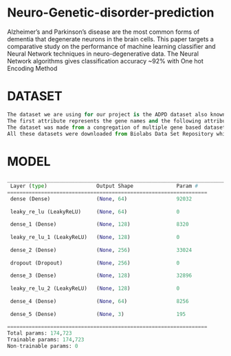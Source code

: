 # Neuro-Genetic-disorder-prediction
Alzheimer’s and Parkinson’s disease are the most common forms of dementia that degenerate neurons in the brain cells. 
This paper targets a comparative study on the performance of machine learning classifier and Neural Network techniques in neuro-degenerative data. The Neural Network algorithms gives classification accuracy ~92% with One hot Encoding Method

# DATASET
```python
The dataset we are using for our project is the ADPD dataset also known as Alzheimer's and Parkinson's disease dataset.It has 1439 attributes and 199 entries. 
The first attribute represents the gene names and the following attributes represent the gene experimental values of patients. 
The dataset was made from a congregation of multiple gene based datasets including Common Genes Alzheimer Parkinson(CGAP), brain tumore and glioblastoma. 
All these datasets were downloaded from Biolabs Data Set Repository which stores both experimental values and gene names.
```
# MODEL
```python
______________________________________________________________________________
 Layer (type)                Output Shape              Param #   
=================================================================
 dense (Dense)               (None, 64)                92032     
                                                                 
 leaky_re_lu (LeakyReLU)     (None, 64)                0         
                                                                 
 dense_1 (Dense)             (None, 128)               8320      
                                                                 
 leaky_re_lu_1 (LeakyReLU)   (None, 128)               0         
                                                                 
 dense_2 (Dense)             (None, 256)               33024     
                                                                 
 dropout (Dropout)           (None, 256)               0         
                                                                 
 dense_3 (Dense)             (None, 128)               32896     
                                                                 
 leaky_re_lu_2 (LeakyReLU)   (None, 128)               0         
                                                                 
 dense_4 (Dense)             (None, 64)                8256      
                                                                 
 dense_5 (Dense)             (None, 3)                 195       
                                                                 
=================================================================
Total params: 174,723
Trainable params: 174,723
Non-trainable params: 0
```
